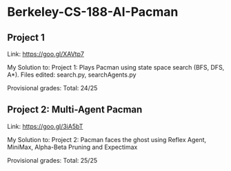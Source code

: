 # Berkeley-CS-188-AI-Pacman

## Project 1
Link: https://goo.gl/XAVtp7

My Solution to:
Project 1: Plays Pacman using state space search (BFS, DFS, A*).
Files edited: search.py, searchAgents.py

Provisional grades:
Total: 24/25

## Project 2: Multi-Agent Pacman
Link: https://goo.gl/3iA5bT

My Solution to:
Project 2: Pacman faces the ghost using Reflex Agent, MiniMax, Alpha-Beta Pruning and Expectimax

Provisional grades:
Total: 25/25
